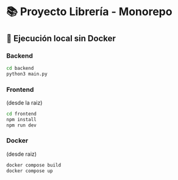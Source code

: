 # 📚 Proyecto Librería - Monorepo

## 🚀 Ejecución local sin Docker

### Backend
```bash
cd backend
python3 main.py
```

### Frontend
(desde la raiz)
```bash
cd frontend
npm install
npm run dev
```

### Docker
(desde raiz)
```bash
docker compose build
docker compose up
```